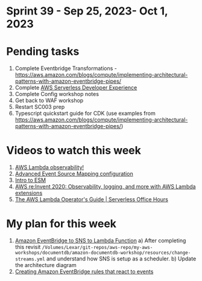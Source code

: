<h1>Sprint 39 - Sep 25, 2023- Oct 1, 2023</h1>

# Pending tasks

1. Complete Eventbridge Transformations - https://aws.amazon.com/blogs/compute/implementing-architectural-patterns-with-amazon-eventbridge-pipes/
1. Complete [AWS Serverless Developer Experience](https://catalog.workshops.aws/serverless-developer-experience/en-US/introduction/project-init)
1. Complete Config workshop notes
1. Get back to WAF workshop
1. Restart SC003 prep
1. Typescript quickstart guide for CDK (use examples from https://aws.amazon.com/blogs/compute/implementing-architectural-patterns-with-amazon-eventbridge-pipes/)

# Videos to watch this week

1. [AWS Lambda observability! ](https://www.youtube.com/watch?v=Gn9jKKbQrnc&list=PLJo-rJlep0EB-SNDHVyfes014G4h3p46q&index=39)
1. [Advanced Event Source Mapping configuration](https://www.youtube.com/watch?v=fRy9BhxlszY&list=PLGyRwGktEFqeEFoYUNRpqMEGQ30fn3ZXY&index=8)
1. [Intro to ESM](https://www.youtube.com/watch?v=F-12aCoQKbk)
1. [AWS re:Invent 2020: Observability, logging, and more with AWS Lambda extensions](https://www.youtube.com/watch?v=lBWdmXEYK_Q)
1. [The AWS Lambda Operator's Guide | Serverless Office Hours](https://www.youtube.com/watch?v=Xofyyqq_Dvs&t=1464s)

# My plan for this week
1. [Amazon EventBridge to SNS to Lambda Function](https://serverlessland.com/patterns/eventbridge-sns-lambda)
a) After completing this revisit `/Volumes/Lexar/git-repos/aws-repo/my-aws-workshops/documentdb/amazon-documentdb-workshop/resources/change-streams.yml` and understand how SNS is setup as a scheduler. b) Update the architecture diagram
1. [Creating Amazon EventBridge rules that react to events](https://docs.aws.amazon.com/eventbridge/latest/userguide/eb-create-rule.html)